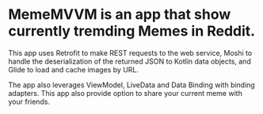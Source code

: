 # MemeMVVM is an app that show currently tremding Memes in Reddit.
This app uses Retrofit to make REST requests to the web service, 
Moshi to handle the deserialization of the returned JSON to Kotlin data objects, 
and Glide to load and cache images by URL.

The app also leverages ViewModel, LiveData and Data Binding with binding adapters.
This app also provide option to share your current meme with your friends.
